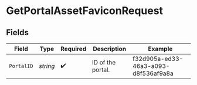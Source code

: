 # GetPortalAssetFaviconRequest


## Fields

| Field                                | Type                                 | Required                             | Description                          | Example                              |
| ------------------------------------ | ------------------------------------ | ------------------------------------ | ------------------------------------ | ------------------------------------ |
| `PortalID`                           | *string*                             | :heavy_check_mark:                   | ID of the portal.                    | f32d905a-ed33-46a3-a093-d8f536af9a8a |